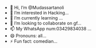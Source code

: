 - 👋 Hi, I’m @Mudassartanoli
- 👀 I’m interested in Hacking...
- 🌱 I’m currently learning ...
- 💞️ I’m looking to collaborate on gf...
- 📫 My WhatsApp num:03429834038 ...
- 😄 Pronouns: all...
- ⚡ Fun fact: comedian...

<!---
Mudassartanoliiiii/Mudassartanoliiiii is a ✨ special ✨ repository because its `README.md` (this file) appears on your GitHub profile.
You can click the Preview link to take a look at your changes.
--->

